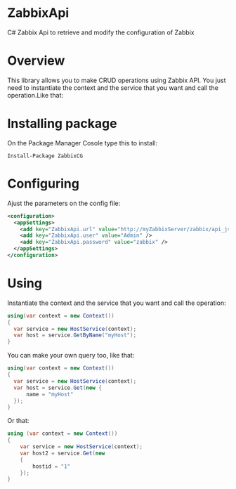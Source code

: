 # ZabbixApi
C# Zabbix Api to retrieve and modify the configuration of Zabbix

# Overview
This library allows you to make CRUD operations using Zabbix API.
You just need to instantiate the context and the service that you want and call the operation.Like that:

# Installing package
On the Package Manager Cosole type this to install:
```
Install-Package ZabbixCG
```

# Configuring

Ajust the parameters on the config file:

```xml
<configuration>
  <appSettings>
    <add key="ZabbixApi.url" value="http://myZabbixServer/zabbix/api_jsonrpc.php" />
    <add key="ZabbixApi.user" value="Admin" />
    <add key="ZabbixApi.password" value="zabbix" />
  </appSettings>
</configuration>
```

# Using

Instantiate the context and the service that you want and call the operation:

```csharp
using(var context = new Context())
{
  var service = new HostService(context);
  var host = service.GetByName("myHost");
}
```

You can make your own query too, like that:

```csharp
using(var context = new Context())
{
  var service = new HostService(context);
  var host = service.Get(new {
      name = "myHost"
  });
}
```

Or that:

```csharp
using (var context = new Context())
{
    var service = new HostService(context);
    var host2 = service.Get(new
    {
        hostid = "1"
    });
}
```
